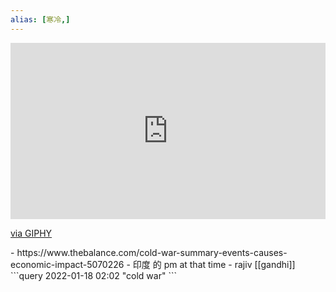 ```yaml
---
alias: [寒冷,]
---
```


<div style="width:100%;height:0;padding-bottom:56%;position:relative;"><iframe src="https://giphy.com/embed/P4GBqLazDaGNBbflFq" width="100%" height="100%" style="position:absolute" frameBorder="0" class="giphy-embed" allowFullScreen></iframe></div><p><a href="https://giphy.com/gifs/NVIDIA-GeForce-call-of-duty-black-ops-cold-war-P4GBqLazDaGNBbflFq">via GIPHY</a></p>
- https://www.thebalance.com/cold-war-summary-events-causes-economic-impact-5070226
- 印度 的 pm at that time - rajiv [[gandhi]]
```query 2022-01-18 02:02
"cold war"
```